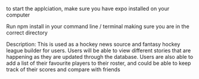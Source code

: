to start the applciation, make sure you have expo installed on your computer

Run npm install in your command line / terminal making sure you are in the correct directory

Description: This is used as a hockey news source and fantasy hockey league builder for users. Users
will be able to view different stories that are happening as they are updated through the database.
Users are also able to add a list of their favourite players to their roster, and could be able to 
keep track of their scores and compare with friends
